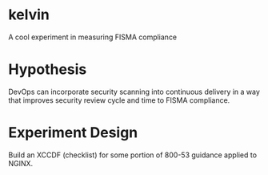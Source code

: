 kelvin
======

A cool experiment in measuring FISMA compliance

# Hypothesis
DevOps can incorporate security scanning into continuous delivery in a way that improves security review cycle and time to FISMA compliance.

# Experiment Design
Build an XCCDF (checklist) for some portion of 800-53 guidance applied to NGINX.
